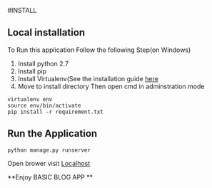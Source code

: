 #INSTALL

## Local installation
To Run this application
Follow the following Step(on Windows)

1) Install python 2.7
2) Install pip
3) Install Virtualenv(See the installation guide [here](https://virtualenv.pypa.io/en/stable/installation/)
4) Move to install directory
Then open cmd in adminstration mode

```
virtualenv env
source env/bin/activate
pip install -r requirement.txt

```
## Run the Application

```
python manage.py runserver

```

Open brower visit [Localhost](https://127.0.0.1)


**Enjoy BASIC BLOG APP **

